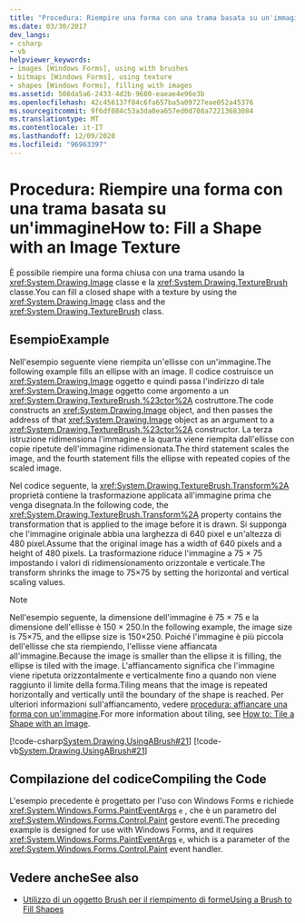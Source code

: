 ```yaml
---
title: "Procedura: Riempire una forma con una trama basata su un'immagine"
ms.date: 03/30/2017
dev_langs:
- csharp
- vb
helpviewer_keywords:
- images [Windows Forms], using with brushes
- bitmaps [Windows Forms], using texture
- shapes [Windows Forms], filling with images
ms.assetid: 508da5a6-2433-4d2b-9680-eaeae4e96e3b
ms.openlocfilehash: 42c456137f84c6fa657ba5a09727eae052a45376
ms.sourcegitcommit: 9f6df084c53a3da0ea657ed0d708a72213683084
ms.translationtype: MT
ms.contentlocale: it-IT
ms.lasthandoff: 12/09/2020
ms.locfileid: "96963397"
---
```

# <a name="how-to-fill-a-shape-with-an-image-texture"></a><span data-ttu-id="810f9-102">Procedura: Riempire una forma con una trama basata su un'immagine</span><span class="sxs-lookup"><span data-stu-id="810f9-102">How to: Fill a Shape with an Image Texture</span></span>
<span data-ttu-id="810f9-103">È possibile riempire una forma chiusa con una trama usando la <xref:System.Drawing.Image> classe e la <xref:System.Drawing.TextureBrush> classe.</span><span class="sxs-lookup"><span data-stu-id="810f9-103">You can fill a closed shape with a texture by using the <xref:System.Drawing.Image> class and the <xref:System.Drawing.TextureBrush> class.</span></span>  
  
## <a name="example"></a><span data-ttu-id="810f9-104">Esempio</span><span class="sxs-lookup"><span data-stu-id="810f9-104">Example</span></span>  
 <span data-ttu-id="810f9-105">Nell'esempio seguente viene riempita un'ellisse con un'immagine.</span><span class="sxs-lookup"><span data-stu-id="810f9-105">The following example fills an ellipse with an image.</span></span> <span data-ttu-id="810f9-106">Il codice costruisce un <xref:System.Drawing.Image> oggetto e quindi passa l'indirizzo di tale <xref:System.Drawing.Image> oggetto come argomento a un <xref:System.Drawing.TextureBrush.%23ctor%2A> costruttore.</span><span class="sxs-lookup"><span data-stu-id="810f9-106">The code constructs an <xref:System.Drawing.Image> object, and then passes the address of that <xref:System.Drawing.Image> object as an argument to a <xref:System.Drawing.TextureBrush.%23ctor%2A> constructor.</span></span> <span data-ttu-id="810f9-107">La terza istruzione ridimensiona l'immagine e la quarta viene riempita dall'ellisse con copie ripetute dell'immagine ridimensionata.</span><span class="sxs-lookup"><span data-stu-id="810f9-107">The third statement scales the image, and the fourth statement fills the ellipse with repeated copies of the scaled image.</span></span>  
  
 <span data-ttu-id="810f9-108">Nel codice seguente, la <xref:System.Drawing.TextureBrush.Transform%2A> proprietà contiene la trasformazione applicata all'immagine prima che venga disegnata.</span><span class="sxs-lookup"><span data-stu-id="810f9-108">In the following code, the <xref:System.Drawing.TextureBrush.Transform%2A> property contains the transformation that is applied to the image before it is drawn.</span></span> <span data-ttu-id="810f9-109">Si supponga che l'immagine originale abbia una larghezza di 640 pixel e un'altezza di 480 pixel.</span><span class="sxs-lookup"><span data-stu-id="810f9-109">Assume that the original image has a width of 640 pixels and a height of 480 pixels.</span></span> <span data-ttu-id="810f9-110">La trasformazione riduce l'immagine a 75 × 75 impostando i valori di ridimensionamento orizzontale e verticale.</span><span class="sxs-lookup"><span data-stu-id="810f9-110">The transform shrinks the image to 75×75 by setting the horizontal and vertical scaling values.</span></span>  
  
> [!NOTE]
> <span data-ttu-id="810f9-111">Nell'esempio seguente, la dimensione dell'immagine è 75 × 75 e la dimensione dell'ellisse è 150 × 250.</span><span class="sxs-lookup"><span data-stu-id="810f9-111">In the following example, the image size is 75×75, and the ellipse size is 150×250.</span></span> <span data-ttu-id="810f9-112">Poiché l'immagine è più piccola dell'ellisse che sta riempiendo, l'ellisse viene affiancata all'immagine.</span><span class="sxs-lookup"><span data-stu-id="810f9-112">Because the image is smaller than the ellipse it is filling, the ellipse is tiled with the image.</span></span> <span data-ttu-id="810f9-113">L'affiancamento significa che l'immagine viene ripetuta orizzontalmente e verticalmente fino a quando non viene raggiunto il limite della forma.</span><span class="sxs-lookup"><span data-stu-id="810f9-113">Tiling means that the image is repeated horizontally and vertically until the boundary of the shape is reached.</span></span> <span data-ttu-id="810f9-114">Per ulteriori informazioni sull'affiancamento, vedere [procedura: affiancare una forma con un'immagine](how-to-tile-a-shape-with-an-image.md).</span><span class="sxs-lookup"><span data-stu-id="810f9-114">For more information about tiling, see [How to: Tile a Shape with an Image](how-to-tile-a-shape-with-an-image.md).</span></span>  
  
 [!code-csharp[System.Drawing.UsingABrush#21](~/samples/snippets/csharp/VS_Snippets_Winforms/System.Drawing.UsingABrush/CS/Class1.cs#21)]
 [!code-vb[System.Drawing.UsingABrush#21](~/samples/snippets/visualbasic/VS_Snippets_Winforms/System.Drawing.UsingABrush/VB/Class1.vb#21)]  
  
## <a name="compiling-the-code"></a><span data-ttu-id="810f9-115">Compilazione del codice</span><span class="sxs-lookup"><span data-stu-id="810f9-115">Compiling the Code</span></span>  
 <span data-ttu-id="810f9-116">L'esempio precedente è progettato per l'uso con Windows Forms e richiede <xref:System.Windows.Forms.PaintEventArgs> `e` , che è un parametro del <xref:System.Windows.Forms.Control.Paint> gestore eventi.</span><span class="sxs-lookup"><span data-stu-id="810f9-116">The preceding example is designed for use with Windows Forms, and it requires <xref:System.Windows.Forms.PaintEventArgs> `e`, which is a parameter of the <xref:System.Windows.Forms.Control.Paint> event handler.</span></span>  
  
## <a name="see-also"></a><span data-ttu-id="810f9-117">Vedere anche</span><span class="sxs-lookup"><span data-stu-id="810f9-117">See also</span></span>

- [<span data-ttu-id="810f9-118">Utilizzo di un oggetto Brush per il riempimento di forme</span><span class="sxs-lookup"><span data-stu-id="810f9-118">Using a Brush to Fill Shapes</span></span>](using-a-brush-to-fill-shapes.md)
